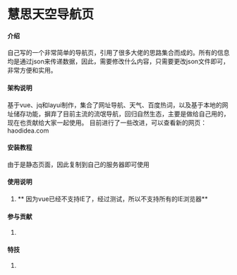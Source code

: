 # 慧思天空导航页

#### 介绍
自己写的一个非常简单的导航页，引用了很多大佬的思路集合而成的。所有的信息均是通过json来传递数据，因此，需要修改什么内容，只需要更改json文件即可，非常方便和实用。

#### 架构说明
基于vue、jq和layui制作，集合了网址导航、天气、百度热词，以及基于本地的网址储存功能，摒弃了目前主流的流氓导航，回归自然生态，主要是做给自己用的，现在也贡献给大家一起使用。
目前进行了一些改进，可以查看新的网页：haodidea.com


#### 安装教程

由于是静态页面，因此复制到自己的服务器即可使用

#### 使用说明

1.  ** 因为vue已经不支持IE了，经过测试，所以不支持所有的IE浏览器** 

#### 参与贡献

1. 



#### 特技

1.  
